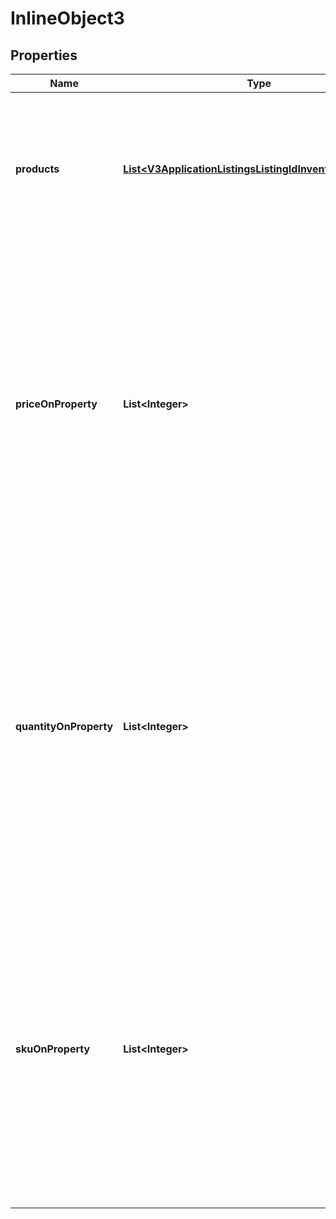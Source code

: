 

# InlineObject3


## Properties

Name | Type | Description | Notes
------------ | ------------- | ------------- | -------------
**products** | [**List&lt;V3ApplicationListingsListingIdInventoryProducts&gt;**](V3ApplicationListingsListingIdInventoryProducts.md) | A JSON array of products available in a listing, even if only one product. All field names in the JSON blobs are lowercase. | 
**priceOnProperty** | **List&lt;Integer&gt;** | An array of unique [listing property](/documentation/reference#operation/getListingProperties) ID integers for the properties that change product prices, if any. For example, if you charge specific prices for different sized products in the same listing, then this array contains the property ID for size. |  [optional]
**quantityOnProperty** | **List&lt;Integer&gt;** | An array of unique [listing property](/documentation/reference#operation/getListingProperties) ID integers for the properties that change the quantity of the products, if any. For example, if you stock specific quantities of different colored products in the same listing, then this array contains the property ID for color. |  [optional]
**skuOnProperty** | **List&lt;Integer&gt;** | An array of unique [listing property](/documentation/reference#operation/getListingProperties) ID integers for the properties that change the product SKU, if any. For example, if you use specific skus for different colored products in the same listing, then this array contains the property ID for color. |  [optional]




